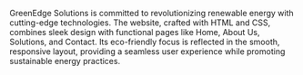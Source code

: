 GreenEdge Solutions is committed to revolutionizing renewable energy with cutting-edge technologies. The website, crafted with HTML and CSS, combines sleek design with functional pages like Home, About Us, Solutions, and Contact. Its eco-friendly focus is reflected in the smooth, responsive layout, providing a seamless user experience while promoting sustainable energy practices.






